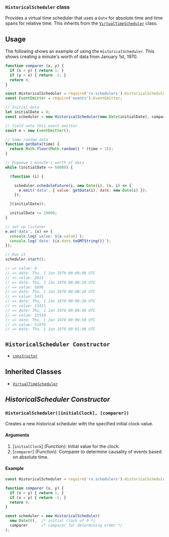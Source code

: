 ### `HistoricalScheduler` class

Provides a virtual time scheduler that uses a `Date` for absolute time and time spans for relative time.  This inherits from the [`VirtualTimeScheduler`](virtualtimescheduler.md) class.

## Usage ##

The following shows an example of using the `HistoricalScheduler`.  This shows creating a minute's worth of data from January 1st, 1970.

```js
function comparer (x, y) {
  if (x > y) { return 1; }
  if (y > x) { return -1; }
  return 0;
}

const HistoricalScheduler = require('rx.schedulers').HistoricalScheduler;
const EventEmitter = require('events').EventEmitter;

// Initial data
let initialDate = 0;
const scheduler = new HistoricalScheduler(new Date(initialDate), comparer);

// Yield unto this event emitter
const e = new EventEmitter();

// Some random data
function getData(time) {
  return Math.floor(Math.random() * (time + 1));
}

// Enqueue 1 minute's worth of data
while (initialDate <= 60000) {

  (function (i) {

    scheduler.scheduleFuture(i, new Date(i), (s, i) => {
      e.emit('data', { value: getData(i), date: new Date(i) });
    });

  }(initialDate));

  initialDate += 10000;
}

// set up listener
e.on('data', (x) => {
  console.log(`value: ${x.value}`);
  console.log(`date: ${x.date.toGMTString()}`);
});

// Run it
scheduler.start();

// => value: 0
// => date: Thu, 1 Jan 1970 00:00:00 UTC
// => value: 2013
// => date: Thu, 1 Jan 1970 00:00:10 UTC
// => value: 5896
// => date: Thu, 1 Jan 1970 00:00:20 UTC
// => value: 5415
// => date: Thu, 1 Jan 1970 00:00:30 UTC
// => value: 13411
// => date: Thu, 1 Jan 1970 00:00:40 UTC
// => value: 15518
// => date: Thu, 1 Jan 1970 00:00:50 UTC
// => value: 51076
// => date: Thu, 1 Jan 1970 00:01:00 UTC
```

## `HistoricalScheduler Constructor` ##
- [`constructor`](#historicalschedulerinitialclock-comparer)

## Inherited Classes ##
- [`VirtualTimeScheduler`](VirtualTimeScheduler.md)

## _HistoricalScheduler Constructor_ ##

### `HistoricalScheduler([initialClock], [comparer])`

Creates a new historical scheduler with the specified initial clock value.

#### Arguments
1. [`initialClock`] *(Function)*: Initial value for the clock.
2. [`comparer`] *(Function)*: Comparer to determine causality of events based on absolute time.

#### Example
```js
const HistoricalScheduler = require('rx.schedulers').HistoricalScheduler;

function comparer (x, y) {
  if (x > y) { return 1; }
  if (x < y) { return -1; }
  return 0;
}

const scheduler = new HistoricalScheduler(
  new Date(0),  /* initial clock of 0 */
  comparer      /* comparer for determining order */
);
```
